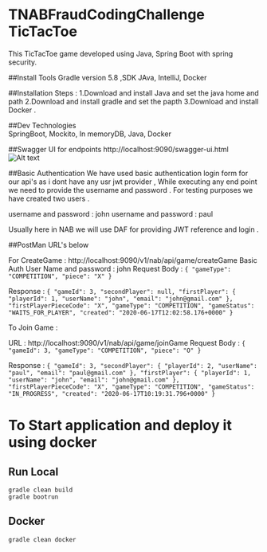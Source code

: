 # TNABFraudCodingChallenge TicTacToe
This TicTacToe game developed using Java, Spring Boot with spring security.

##Install Tools
Gradle version 5.8 ,SDK JAva, IntelliJ, Docker

##Installation Steps :
1.Download and install Java and set the java home and path 
2.Download and install gradle and set the papth
3.Download and install Docker . 


##Dev Technologies   
SpringBoot, Mockito, In memoryDB, Java, Docker

##Swagger UI for endpoints 
http://localhost:9090/swagger-ui.html
![Alt text](/Users/708050/Documents/tictactoe-NabCodeChallenge/src/main/resources/swagger.png?raw=true "Swagger")



##Basic Authentication
We have used basic authentication login form for our api's as i dont have any usr jwt provider , While executing any end point we need to provide the username and password . 
For testing purposes we have created two users . 

username and password :  john
username and password :  paul

Usually here in NAB we will use DAF for providing JWT reference and login .   


##PostMan URL's below 

For CreateGame : http://localhost:9090/v1/nab/api/game/createGame 
Basic Auth User Name and password : john 
Request Body : `{
               	"gameType": "COMPETITION",
               	"piece": "X"
               }`
               
Response : `{
               "gameId": 3,
               "secondPlayer": null,
               "firstPlayer": {
                   "playerId": 1,
                   "userName": "john",
                   "email": "john@gmail.com"
               },
               "firstPlayerPieceCode": "X",
               "gameType": "COMPETITION",
               "gameStatus": "WAITS_FOR_PLAYER",
               "created": "2020-06-17T12:02:58.176+0000"
           } `


To Join Game :

URL : http://localhost:9090/v1/nab/api/game/joinGame
Request Body : `{
               	"gameId": 3,
               	"gameType": "COMPETITION",
               	"piece": "O"
               }`
               
Response : 
`{
    "gameId": 3,
    "secondPlayer": {
        "playerId": 2,
        "userName": "paul",
        "email": "paul@gmail.com"
    },
    "firstPlayer": {
        "playerId": 1,
        "userName": "john",
        "email": "john@gmail.com"
    },
    "firstPlayerPieceCode": "X",
    "gameType": "COMPETITION",
    "gameStatus": "IN_PROGRESS",
    "created": "2020-06-17T10:19:31.796+0000"
}`



# To Start application and deploy it using docker 

## Run Local 
```shell script
gradle clean build 
gradle bootrun
```

## Docker
```shell script
gradle clean docker
```

